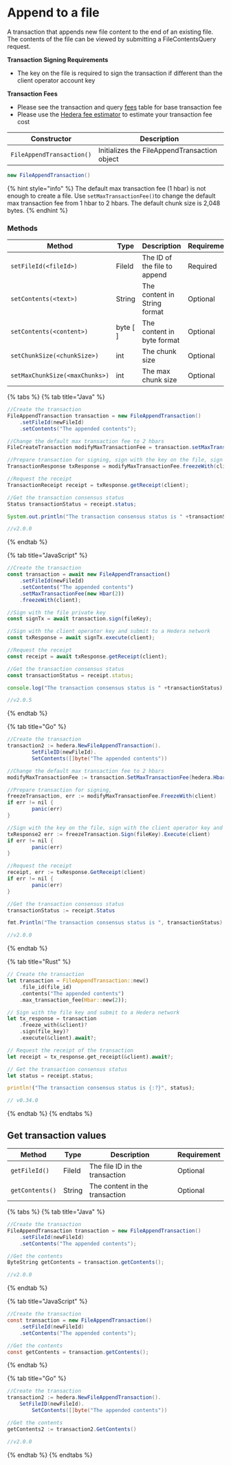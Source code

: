 # Append to a file

A transaction that appends new file content to the end of an existing file. The contents of the file can be viewed by submitting a FileContentsQuery request.

**Transaction Signing Requirements**

* The key on the file is required to sign the transaction if different than the client operator account key

**Transaction Fees**

* Please see the transaction and query [fees](../../../networks/mainnet/fees/#transaction-and-query-fees) table for base transaction fee
* Please use the [Hedera fee estimator](https://hedera.com/fees) to estimate your transaction fee cost

| Constructor               | Description                                  |
| ------------------------- | -------------------------------------------- |
| `FileAppendTransaction()` | Initializes the FileAppendTransaction object |

```java
new FileAppendTransaction()
```

{% hint style="info" %}
The default max transaction fee (1 hbar) is not enough to create a file. Use `setMaxTransactionFee()`to change the default max transaction fee from 1 hbar to 2 hbars. The default chunk size is 2,048 bytes.
{% endhint %}

### Methods

| Method                         | Type      | Description                  | Requirement |
| ------------------------------ | --------- | ---------------------------- | ----------- |
| `setFileId(<fileId>)`          | FileId    | The ID of the file to append | Required    |
| `setContents(<text>)`          | String    | The content in String format | Optional    |
| `setContents(<content>)`       | byte \[ ] | The content in byte format   | Optional    |
| `setChunkSize(<chunkSize>)`    | int       | The chunk size               | Optional    |
| `setMaxChunkSize(<maxChunks>)` | int       | The max chunk size           | Optional    |

{% tabs %}
{% tab title="Java" %}
```java
//Create the transaction
FileAppendTransaction transaction = new FileAppendTransaction()
    .setFileId(newFileId)
    .setContents("The appended contents");

//Change the default max transaction fee to 2 hbars
FileCreateTransaction modifyMaxTransactionFee = transaction.setMaxTransactionFee(new Hbar(2)); 

//Prepare transaction for signing, sign with the key on the file, sign with the client operator key and submit to a Hedera network
TransactionResponse txResponse = modifyMaxTransactionFee.freezeWith(client).sign(key).execute(client);

//Request the receipt
TransactionReceipt receipt = txResponse.getReceipt(client);

//Get the transaction consensus status
Status transactionStatus = receipt.status;

System.out.println("The transaction consensus status is " +transactionStatus);

//v2.0.0
```
{% endtab %}

{% tab title="JavaScript" %}
```javascript
//Create the transaction
const transaction = await new FileAppendTransaction()
    .setFileId(newFileId)
    .setContents("The appended contents")
    .setMaxTransactionFee(new Hbar(2))
    .freezeWith(client);

//Sign with the file private key
const signTx = await transaction.sign(fileKey);

//Sign with the client operator key and submit to a Hedera network
const txResponse = await signTx.execute(client);

//Request the receipt
const receipt = await txResponse.getReceipt(client);

//Get the transaction consensus status
const transactionStatus = receipt.status;

console.log("The transaction consensus status is " +transactionStatus);

//v2.0.5
```
{% endtab %}

{% tab title="Go" %}
```java
//Create the transaction
transaction2 := hedera.NewFileAppendTransaction().
        SetFileID(newFileId).
        SetContents([]byte("The appended contents"))

//Change the default max transaction fee to 2 hbars
modifyMaxTransactionFee := transaction.SetMaxTransactionFee(hedera.HbarFrom(2, hedera.HbarUnits.Hbar))

//Prepare transaction for signing, 
freezeTransaction, err := modifyMaxTransactionFee.FreezeWith(client)
if err != nil {
        panic(err)
}

//Sign with the key on the file, sign with the client operator key and submit to a Hedera network
txResponse2 err := freezeTransaction.Sign(fileKey).Execute(client)
if err != nil {
        panic(err)
}

//Request the receipt
receipt, err := txResponse.GetReceipt(client)
if err != nil {
        panic(err)
}

//Get the transaction consensus status
transactionStatus := receipt.Status

fmt.Println("The transaction consensus status is ", transactionStatus)

//v2.0.0
```
{% endtab %}

{% tab title="Rust" %}
```rust
// Create the transaction
let transaction = FileAppendTransaction::new()
    .file_id(file_id)
    .contents("The appended contents")
    .max_transaction_fee(Hbar::new(2));

// Sign with the file key and submit to a Hedera network
let tx_response = transaction
    .freeze_with(&client)?
    .sign(file_key)?
    .execute(&client).await?;

// Request the receipt of the transaction
let receipt = tx_response.get_receipt(&client).await?;

// Get the transaction consensus status
let status = receipt.status;

println!("The transaction consensus status is {:?}", status);

// v0.34.0
```
{% endtab %}
{% endtabs %}

## Get transaction values

| Method          | Type   | Description                    | Requirement |
| --------------- | ------ | ------------------------------ | ----------- |
| `getFileId()`   | FileId | The file ID in the transaction | Optional    |
| `getContents()` | String | The content in the transaction | Optional    |

{% tabs %}
{% tab title="Java" %}
```java
//Create the transaction
FileAppendTransaction transaction = new FileAppendTransaction()
    .setFileId(newFileId)
    .setContents("The appended contents");

//Get the contents
ByteString getContents = transaction.getContents();

//v2.0.0
```
{% endtab %}

{% tab title="JavaScript" %}
```java
//Create the transaction
const transaction = new FileAppendTransaction()
    .setFileId(newFileId)
    .setContents("The appended contents");

//Get the contents
const getContents = transaction.getContents();
```
{% endtab %}

{% tab title="Go" %}
```java
//Create the transaction
transaction2 := hedera.NewFileAppendTransaction().
    SetFileID(newFileId).
        SetContents([]byte("The appended contents"))

//Get the contents
getContents2 := transaction2.GetContents()

//v2.0.0
```
{% endtab %}
{% endtabs %}
